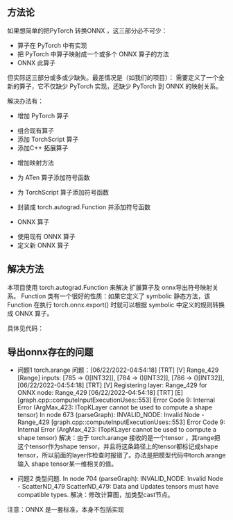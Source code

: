 ## 方法论
如果想简单的把PyTorch 转换ONNX ，这三部分必不可少：
- 算子在 PyTorch 中有实现
- 把 PyTorch 中算子映射成一个或多个 ONNX 算子的方法
- ONNX 此算子

但实际这三部分或多或少缺失。最差情况是（如我们的项目）：
需要定义了一个全新的算子，它不仅缺少 PyTorch 实现，还缺少 PyTorch 到 ONNX 的映射关系。

解决办法有：
- 增加 PyTorch 算子
* 组合现有算子
* 添加 TorchScript 算子
* 添加C++ 拓展算子

- 增加映射方法
- 为 ATen 算子添加符号函数
- 为 TorchScript 算子添加符号函数
- 封装成 torch.autograd.Function 并添加符号函数

- ONNX 算子
* 使用现有 ONNX 算子
* 定义新 ONNX 算子

## 解决方法

本项目使用 torch.autograd.Function 来解决 扩展算子及 onnx导出符号映射关系。
Function 类有一个很好的性质：如果它定义了 symbolic 静态方法，该 Function 在执行 torch.onnx.export() 时就可以根据 symbolic 中定义的规则转换成 ONNX 算子。

具体见代码：


## 导出onnx存在的问题

- 问题1 torch.arange 问题：[06/22/2022-04:54:18] [TRT] [V] Range_429 [Range] inputs: [785 -> ()[INT32]], [784 -> ()[INT32]], [786 -> ()[INT32]], 
[06/22/2022-04:54:18] [TRT] [V] Registering layer: Range_429 for ONNX node: Range_429
[06/22/2022-04:54:18] [TRT] [E] [graph.cpp::computeInputExecutionUses::553] Error Code 9: Internal Error (ArgMax_423: ITopKLayer cannot be used to compute a shape tensor)
In node 673 (parseGraph): INVALID_NODE: Invalid Node - Range_429
[graph.cpp::computeInputExecutionUses::553] Error Code 9: Internal Error (ArgMax_423: ITopKLayer cannot be used to compute a shape tensor)
解决：由于 torch.arange 接收的是一个tensor ，其range把这个tensor作为shape tensor，并且将这条路径上的tensor都标记成shape tensor，所以前面的layer作检查时报错了。办法是把模型代码中torch.arange输入 shape tensor某一维相关的值。

- 问题2 类型问题. In node 704 (parseGraph): INVALID_NODE: Invalid Node - ScatterND_479
ScatterND_479: Data and Updates tensors must have compatible types.
解决：修改计算图，加类型cast节点。


注意：ONNX 是一套标准，本身不包括实现